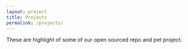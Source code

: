 ```yaml
---
layout: project
title: Projects
permalink: /projects/
---
```


These are highlight of some of our open sourced repo and pet project.
